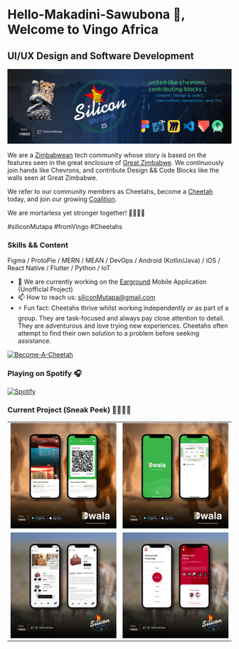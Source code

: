 # Hello-Makadini-Sawubona 👋, Welcome to Vingo Africa
## UI/UX Design and Software Development 
![UI/UX Design and Software Development ](https://github.com/siliconMutapa/siliconMutapa/blob/main/GitHubBanner.png)

We are a [<span>Zimbabwean</span>](https://en.wikipedia.org/wiki/Zimbabwe) tech community whose story is based on the features seen in the great enclosure of [<span>Great Zimbabwe</span>](https://education.nationalgeographic.org/resource/great-zimbabwe/). We continuously join hands like Chevrons, and contribute Design && Code Blocks like the walls seen at Great Zimbabwe. 

We refer to our community members as Cheetahs, become a [<span>Cheetah</span>](https://kids.nationalgeographic.com/animals/mammals/facts/cheetah) today, and join our growing [<span>Coalition</span>](https://www.gviusa.com/blog/fun-facts-about-cheetahs/). 

We are mortarless yet stronger together! 🐆🇿🇼🦾

#siliconMutapa #fromVingo #Cheetahs

### Skills && Content

Figma / ProtoPie / MERN / MEAN / DevOps / Android (Kotlin/Java) / iOS / React Native / Flutter / Python / IoT 

- 🔭 We are currently working on the [<span>Earground</span>](https://earground.com/) Mobile Application (Unofficial Project)
- 📫 How to reach us: siliconMutapa@gmail.com 
- ⚡ Fun fact: Cheetahs thrive whilst working independently or as part of a group. They are task-focused and always pay close attention to detail. They are adventurous and love trying new experiences. Cheetahs often attempt to find their own solution to a problem before seeking assistance. 

[<img src='https://github.com/siliconMutapa/siliconMutapa/blob/main/JoinUs.png' alt='Become-A-Cheetah'>](https://twitter.com/siliconMutapa) 


### Playing on Spotify 🎧

 [![Spotify](https://spotify-now-playing-delta-lac.vercel.app/api/spotify?background_color=0d1117&border_color=ffffff)](https://open.spotify.com/user/31bh7frg45vu22kmdwqdvw3hgyxa)

### Current Project (Sneak Peek) 🧑‍💻🤖👷

<table>
  <tr>
    <td><img src='https://github.com/VingoAfrica/VingoAfrica/blob/main/g3533.png' alt='Dwala App' title='Dwala App'></td>
    <td><img src='https://github.com/VingoAfrica/VingoAfrica/blob/main/g9329.png' alt='Dwala App' title='Dwala App'></td>
  </tr>
 
 <tr>
 <td><img src='https://github.com/siliconMutapa/siliconMutapa/blob/main/MJMLeatherwareApp.png' alt='Dwala App' title='Dwala App'></td>
  <td><img src='https://github.com/siliconMutapa/siliconMutapa/blob/main/VamboAcademyApp.png' alt='Dwala App' title='Dwala App'></td>
 </tr>
</table>
